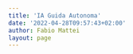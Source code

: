 ```yaml
---
title: 'IA Guida Autonoma'
date: '2022-04-28T09:57:43+02:00'
author: Fabio Mattei
layout: page
---
```




